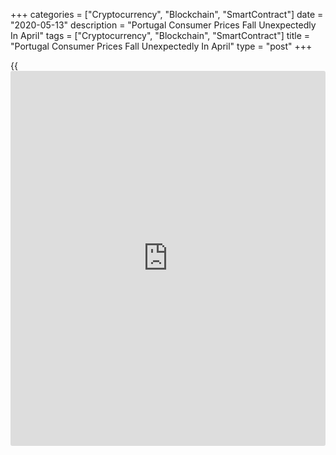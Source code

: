 +++
categories = ["Cryptocurrency", "Blockchain", "SmartContract"]
date = "2020-05-13"
description = "Portugal Consumer Prices Fall Unexpectedly In April"
tags = ["Cryptocurrency", "Blockchain", "SmartContract"]
title = "Portugal Consumer Prices Fall Unexpectedly In April"
type = "post"
+++

{{<iframe id="large-banner" src="https://www.bounty.group/#slide=15.0" width="100%" height="600" scrolling="no" style="border: 0px solid rgb(216, 221, 230); border-radius: 3px;">}}

Portugal's consumer prices fell unexpectedly in April, final data from
Statistics Portugal showed on Wednesday.

The consumer price index fell 0.2 percent year-on-year in April after
remaining unchanged in March. According to the initial estimate,
consumer prices had remained flat in April.

The core CPI, which excludes energy and unprocessed food products
components fell 0.2 percent in April, after remaining unchanged in the
previous month. The core CPI was revised from -0.1 percent.

On a monthly basis, consumer prices rose 0.3 percent in April, after a
1.4 percent increase in the preceding month. In the initial estimate,
prices had increased 0.4 percent.

The EU measure of harmonized index of consumer price, or HICP, decreased
0.1 percent annually in April, reversing a 0.1 percent rise in the prior
month. According to the initial estimate, the HICP had climbed 0.1
percent.

On a month-on-month basis, the HICP rose 0.8 percent in April, after a
1.6 percent increase in the preceding month. The monthly rate was
revised down from 1.0 percent.

For comments and feedback [contact](https://www.playgroundfx.com/contact/): editorial@rtt[news](https://www.letsplayfx.com/blog/forex-news-website/).com

[Economic News][1]

 **What parts of the world are seeing the best (and worst) economic
performances lately? Click[here][2] to check out our [Econ Scorecard][2]
and find out! See up-to-the-moment [ranking](https://www.playgroundfx.com/blog/crypto-exchange-ranking/)s for the best and worst
performers in [GDP][2], [unemployment rate][3], [inflation][4] and much
more.**

   1. www.rtt[news](https://www.letsplayfx.com/blog/forex-news-website/).com/Content/EconomicNews.aspx
   2. www.rtt[news](https://www.letsplayfx.com/blog/forex-news-website/).com/economic-scorecard/world-rank/GDP/highest-performance.aspx
   3. www.rtt[news](https://www.letsplayfx.com/blog/forex-news-website/).com/economic-scorecard/world-rank/unemployment-rate/lowest-performance.aspx
   4. www.rtt[news](https://www.letsplayfx.com/blog/forex-news-website/).com/economic-scorecard/world-rank/CPI/highest-performance.aspx